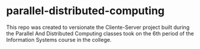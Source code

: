 # parallel-distributed-computing
This repo was created to versionate the Cliente-Server project built during the Parallel And Distributed Computing classes took on the 6th period of the Information Systems course in the college. 

